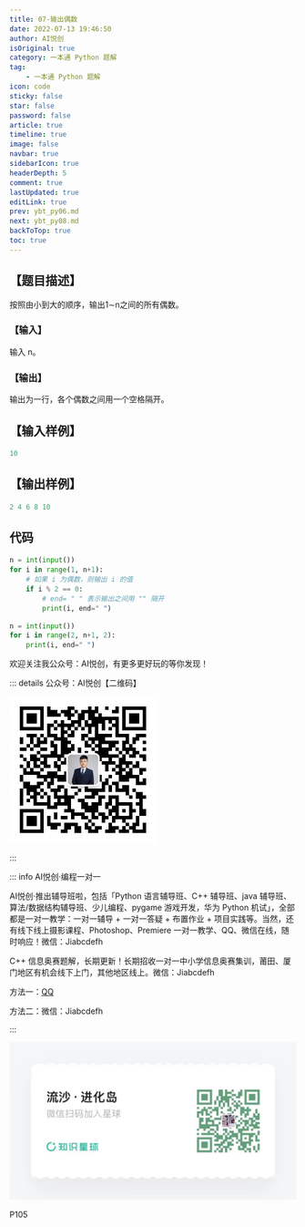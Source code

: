 ```yaml
---
title: 07-输出偶数
date: 2022-07-13 19:46:50
author: AI悦创
isOriginal: true
category: 一本通 Python 题解
tag:
    - 一本通 Python 题解
icon: code
sticky: false
star: false
password: false
article: true
timeline: true
image: false
navbar: true
sidebarIcon: true
headerDepth: 5
comment: true
lastUpdated: true
editLink: true
prev: ybt_py06.md
next: ybt_py08.md
backToTop: true
toc: true
---
```


## 【题目描述】

按照由小到大的顺序，输出1∼n之间的所有偶数。

### 【输入】

输入 n。

### 【输出】

输出为一行，各个偶数之间用一个空格隔开。

## 【输入样例】

```python
10
```

## 【输出样例】

```python
2 4 6 8 10
```

## 代码

```python
n = int(input())
for i in range(1, n+1):
    # 如果 i 为偶数，则输出 i 的值
    if i % 2 == 0:
        # end= " " 表示输出之间用 "" 隔开
        print(i, end=" ")
```

```python
n = int(input())
for i in range(2, n+1, 2):
	print(i, end=" ")
```

欢迎关注我公众号：AI悦创，有更多更好玩的等你发现！

::: details 公众号：AI悦创【二维码】

![](/gzh.jpg)

:::

::: info AI悦创·编程一对一

AI悦创·推出辅导班啦，包括「Python 语言辅导班、C++ 辅导班、java 辅导班、算法/数据结构辅导班、少儿编程、pygame 游戏开发，华为 Python 机试」，全部都是一对一教学：一对一辅导 + 一对一答疑 + 布置作业 + 项目实践等。当然，还有线下线上摄影课程、Photoshop、Premiere 一对一教学、QQ、微信在线，随时响应！微信：Jiabcdefh

C++ 信息奥赛题解，长期更新！长期招收一对一中小学信息奥赛集训，莆田、厦门地区有机会线下上门，其他地区线上。微信：Jiabcdefh

方法一：[QQ](http://wpa.qq.com/msgrd?v=3&uin=1432803776&site=qq&menu=yes)

方法二：微信：Jiabcdefh

:::

![](/zsxq.jpg)

P105



